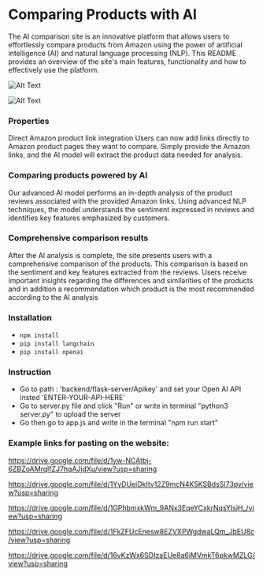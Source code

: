 # Comparing Products with AI

The AI comparison site is an innovative platform that allows users to effortlessly compare products from Amazon using the power of artificial intelligence (AI) and natural language processing (NLP). This README provides an overview of the site's main features, functionality and how to effectively use the platform.

![Alt Text](https://user-images.githubusercontent.com/114755882/241282505-01f15a2d-0562-4b71-a383-e89796c15153.jpg)

![Alt Text](https://user-images.githubusercontent.com/114755882/241282676-35eb23ed-ac3e-42bd-8296-b6f7812b1001.jpg)

### Properties
Direct Amazon product link integration
Users can now add links directly to Amazon product pages they want to compare. Simply provide the Amazon links, and the AI model will extract the product data needed for analysis.

### Comparing products powered by AI
Our advanced AI model performs an in-depth analysis of the product reviews associated with the provided Amazon links. Using advanced NLP techniques, the model understands the sentiment expressed in reviews and identifies key features emphasized by customers.

### Comprehensive comparison results
After the AI analysis is complete, the site presents users with a comprehensive comparison of the products. This comparison is based on the sentiment and key features extracted from the reviews. Users receive important insights regarding the differences and similarities of the products and in addition a recommendation which product is the most recommended according to the AI analysis

### Installation
- `npm install`
- `pip install langchain`
- `pip install openai`

### Instruction
- Go to path : 'backend/flask-server/Apikey' and set your Open AI API insted 'ENTER-YOUR-API-HERE' 
- Go to server.py file and click "Run" or write in terminal "python3 server.py" to upload the server 
- Go then go to app.js and write in the terminal "npm run start"


### Example links for pasting on the website:

https://drive.google.com/file/d/1yw-NCAtbj-6ZBZoAMrqlfZJ7hqAJjdXu/view?usp=sharing
 
https://drive.google.com/file/d/1YyDUejDkItv12Z9mcN4K5KSBdsSI73pv/view?usp=sharing

https://drive.google.com/file/d/1GPhbmxkWm_9ANx3EqeYCxkrNqsYIsjH_/view?usp=sharing

https://drive.google.com/file/d/1FkZFUcEnesw8EZVXPWgdwaLQm_JbEU8c/view?usp=sharing
 
https://drive.google.com/file/d/16vKzWx6SDIzaEUe8a6iMVmkT6pkwMZLG/view?usp=sharing
